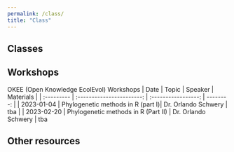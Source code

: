 ```yaml
---
permalink: /class/
title: "Class"
---
```


## Classes

## Workshops
OKEE (Open Knowledge EcolEvol) Workshops
| Date       |           Topic           |       Speaker       | Materials |
| :--------- | :-----------------------: | :-----------------: | --------: |
| 2023-01-04 | Phylogenetic methods in R (part I)| Dr. Orlando Schwery |       tba |
| 2023-02-20 | Phylogenetic methods in R (Part II) | Dr. Orlando Schwery | tba 


## Other resources
